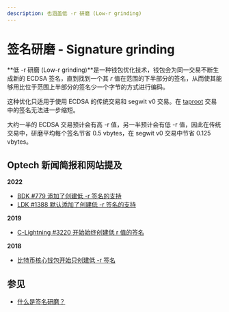 ```yaml
---
description: 也涵盖低 -r 研磨 (Low-r grinding)
---
```


# 签名研磨  - Signature grinding

**低 -r 研磨 (Low-r grinding)**是一种钱包优化技术，钱包会为同一交易不断生成新的 ECDSA 签名，直到找到一个其 _r_ 值在范围的下半部分的签名，从而使其能够用比位于范围上半部分的签名少一个字节的方式进行编码。

这种优化只适用于使用 ECDSA 的传统交易和 segwit v0 交易。在 [taproot](https://bitcoinops.org/en/topics/taproot/) 交易中的签名无法进一步缩短。

大约一半的 ECDSA 交易预计会有高 -r 值，另一半预计会有低 -r 值，因此在传统交易中，研磨平均每个签名节省 0.5 vbytes，在 segwit v0 交易中节省 0.125 vbytes。

## Optech 新闻简报和网站提及

**2022**

* [BDK #779 添加了创建低 -r 签名的支持](https://bitcoinops.org/en/newsletters/2022/11/02/#bdk-779)
* [LDK #1388 默认添加了创建低 -r 签名的支持](https://bitcoinops.org/en/newsletters/2022/04/06/#ldk-1388)

**2019**

* [C-Lightning #3220 开始始终创建低 r 值的签名](https://bitcoinops.org/en/newsletters/2019/11/06/#c-lightning-3220)

**2018**

* [比特币核心钱包开始只创建低 -r 签名](https://bitcoinops.org/en/newsletters/2018/08/14/#bitcoin-core-wallet-to-begin-only-creating-low-r-signatures)

## 参见

* [什么是签名研磨？](https://bitcoin.stackexchange.com/questions/111660/what-is-signature-grinding)
